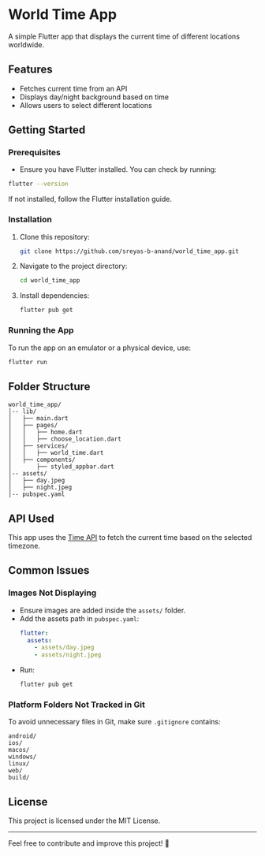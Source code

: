 # World Time App

A simple Flutter app that displays the current time of different locations worldwide.

## Features

- Fetches current time from an API
- Displays day/night background based on time
- Allows users to select different locations

## Getting Started

### Prerequisites

- Ensure you have Flutter installed. You can check by running:

```sh
flutter --version
```

If not installed, follow the Flutter installation guide.

### Installation

1. Clone this repository:
   ```sh
   git clone https://github.com/sreyas-b-anand/world_time_app.git
   ```
2. Navigate to the project directory:
   ```sh
   cd world_time_app
   ```
3. Install dependencies:
   ```sh
   flutter pub get
   ```

### Running the App

To run the app on an emulator or a physical device, use:

```sh
flutter run
```

## Folder Structure

```
world_time_app/
│-- lib/
│   ├── main.dart
│   ├── pages/
│   │   ├── home.dart
│   │   ├── choose_location.dart
│   ├── services/
│   │   ├── world_time.dart
│   ├── components/
│       ├── styled_appbar.dart
│-- assets/
│   ├── day.jpeg
│   ├── night.jpeg
│-- pubspec.yaml
```

## API Used

This app uses the [Time API](https://timeapi.io/) to fetch the current time based on the selected timezone.

## Common Issues

### Images Not Displaying

- Ensure images are added inside the `assets/` folder.
- Add the assets path in `pubspec.yaml`:
  ```yaml
  flutter:
    assets:
      - assets/day.jpeg
      - assets/night.jpeg
  ```
- Run:
  ```sh
  flutter pub get
  ```

### Platform Folders Not Tracked in Git

To avoid unnecessary files in Git, make sure `.gitignore` contains:

```
android/
ios/
macos/
windows/
linux/
web/
build/
```

## License

This project is licensed under the MIT License.

---

Feel free to contribute and improve this project! 🚀


     
